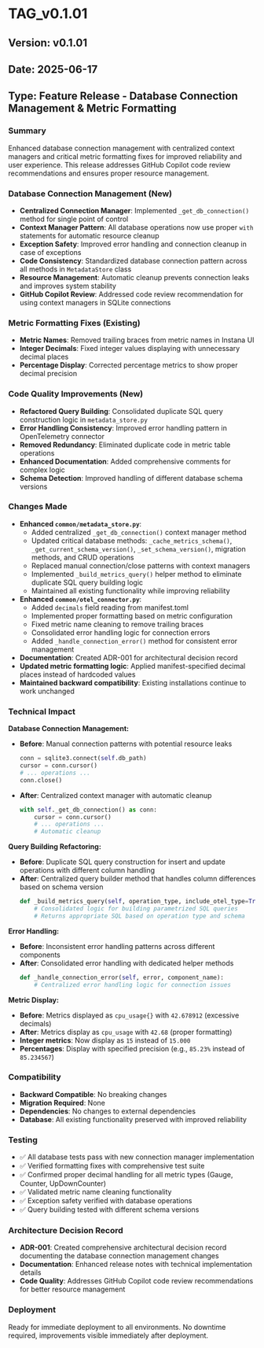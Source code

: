 # TAG_v0.1.01

## Version: v0.1.01
## Date: 2025-06-17
## Type: Feature Release - Database Connection Management & Metric Formatting

### Summary
Enhanced database connection management with centralized context managers and critical metric formatting fixes for improved reliability and user experience. This release addresses GitHub Copilot code review recommendations and ensures proper resource management.

### Database Connection Management (New)
- **Centralized Connection Manager**: Implemented `_get_db_connection()` method for single point of control
- **Context Manager Pattern**: All database operations now use proper `with` statements for automatic resource cleanup
- **Exception Safety**: Improved error handling and connection cleanup in case of exceptions
- **Code Consistency**: Standardized database connection pattern across all methods in `MetadataStore` class
- **Resource Management**: Automatic cleanup prevents connection leaks and improves system stability
- **GitHub Copilot Review**: Addressed code review recommendation for using context managers in SQLite connections

### Metric Formatting Fixes (Existing)
- **Metric Names**: Removed trailing braces from metric names in Instana UI
- **Integer Decimals**: Fixed integer values displaying with unnecessary decimal places
- **Percentage Display**: Corrected percentage metrics to show proper decimal precision

### Code Quality Improvements (New)
- **Refactored Query Building**: Consolidated duplicate SQL query construction logic in `metadata_store.py`
- **Error Handling Consistency**: Improved error handling pattern in OpenTelemetry connector
- **Removed Redundancy**: Eliminated duplicate code in metric table operations
- **Enhanced Documentation**: Added comprehensive comments for complex logic
- **Schema Detection**: Improved handling of different database schema versions

### Changes Made
- **Enhanced `common/metadata_store.py`**: 
  - Added centralized `_get_db_connection()` context manager method
  - Updated critical database methods: `_cache_metrics_schema()`, `_get_current_schema_version()`, `_set_schema_version()`, migration methods, and CRUD operations
  - Replaced manual connection/close patterns with context managers
  - Implemented `_build_metrics_query()` helper method to eliminate duplicate SQL query building logic
  - Maintained all existing functionality while improving reliability
- **Enhanced `common/otel_connector.py`**: 
  - Added `decimals` field reading from manifest.toml
  - Implemented proper formatting based on metric configuration
  - Fixed metric name cleaning to remove trailing braces
  - Consolidated error handling logic for connection errors
  - Added `_handle_connection_error()` method for consistent error management
- **Documentation**: Created ADR-001 for architectural decision record
- **Updated metric formatting logic**: Applied manifest-specified decimal places instead of hardcoded values
- **Maintained backward compatibility**: Existing installations continue to work unchanged

### Technical Impact

**Database Connection Management:**
- **Before**: Manual connection patterns with potential resource leaks
  ```python
  conn = sqlite3.connect(self.db_path)
  cursor = conn.cursor()
  # ... operations ...
  conn.close()
  ```
- **After**: Centralized context manager with automatic cleanup
  ```python
  with self._get_db_connection() as conn:
      cursor = conn.cursor()
      # ... operations ...
      # Automatic cleanup
  ```

**Query Building Refactoring:**
- **Before**: Duplicate SQL query construction for insert and update operations with different column handling
- **After**: Centralized query builder method that handles column differences based on schema version
  ```python
  def _build_metrics_query(self, operation_type, include_otel_type=True):
      # Consolidated logic for building parametrized SQL queries
      # Returns appropriate SQL based on operation type and schema
  ```

**Error Handling:**
- **Before**: Inconsistent error handling patterns across different components
- **After**: Consolidated error handling with dedicated helper methods
  ```python
  def _handle_connection_error(self, error, component_name):
      # Centralized error handling logic for connection issues
  ```

**Metric Display:**
- **Before**: Metrics displayed as `cpu_usage{}` with `42.678912` (excessive decimals)
- **After**: Metrics display as `cpu_usage` with `42.68` (proper formatting)
- **Integer metrics**: Now display as `15` instead of `15.000`
- **Percentages**: Display with specified precision (e.g., `85.23%` instead of `85.234567`)

### Compatibility
- **Backward Compatible**: No breaking changes
- **Migration Required**: None
- **Dependencies**: No changes to external dependencies
- **Database**: All existing functionality preserved with improved reliability

### Testing
- ✅ All database tests pass with new connection manager implementation
- ✅ Verified formatting fixes with comprehensive test suite
- ✅ Confirmed proper decimal handling for all metric types (Gauge, Counter, UpDownCounter)
- ✅ Validated metric name cleaning functionality
- ✅ Exception safety verified with database operations
- ✅ Query building tested with different schema versions

### Architecture Decision Record
- **ADR-001**: Created comprehensive architectural decision record documenting the database connection management changes
- **Documentation**: Enhanced release notes with technical implementation details
- **Code Quality**: Addresses GitHub Copilot code review recommendations for better resource management

### Deployment
Ready for immediate deployment to all environments. No downtime required, improvements visible immediately after deployment.
